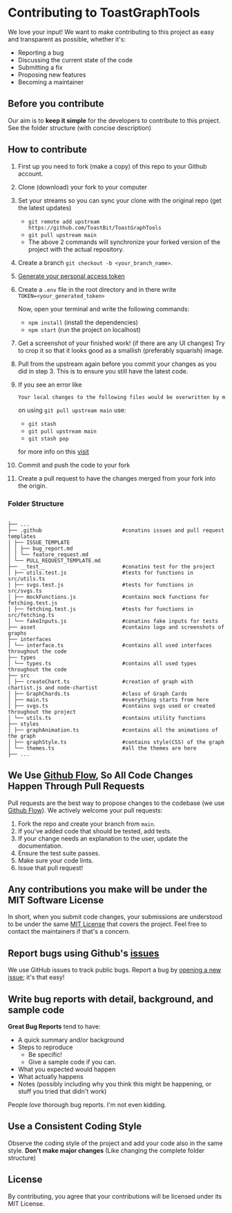 # Contributing to ToastGraphTools

We love your input! We want to make contributing to this project as easy and transparent as possible, whether it's:

- Reporting a bug
- Discussing the current state of the code
- Submitting a fix
- Proposing new features
- Becoming a maintainer

## Before you contribute

Our aim is to **keep it simple** for the developers to contribute to this project. See the folder structure (with concise description)

## How to contribute

1. First up you need to fork (make a copy) of this repo to your Github account.

2. Clone (download) your fork to your computer

3. Set your streams so you can sync your clone with the original repo (get the latest updates)

   - `git remote add upstream https://github.com/ToastBit/ToastGraphTools`
   - `git pull upstream main`
   - The above 2 commands will synchronize your forked version of the project with the actual repository.

4. Create a branch `git checkout -b <your_branch_name>`.

5. [Generate your personal access token](https://github.com/settings/tokens)

6. Create a `.env` file in the root directory and in there write  
   `TOKEN=<your_generated_token>`

   Now, open your terminal and write the following commands:

   - `npm install` (install the dependencies)
   - `npm start` (run the project on localhost)

7. Get a screenshot of your finished work! (if there are any UI changes) Try to crop it so that it looks good as a smallish (preferably squarish) image.

8. Pull from the upstream again before you commit your changes as you did in step 3. This is to ensure you still have the latest code.

9. If you see an error like

   ```md
   Your local changes to the following files would be overwritten by merge. Please commit your changes or stash them before you merge
   ```

   on using `git pull upstream main` use:

   - `git stash`
   - `git pull upstream main`
   - `git stash pop`

   for more info on this [visit](https://bluecast.tech/blog/git-stash/)

10. Commit and push the code to your fork

11. Create a pull request to have the changes merged from your fork into the origin.

### Folder Structure

```

├── ...
├── .github                          #conatins issues and pull request templates
│ ├── ISSUE_TEMPLATE
│ │ ├── bug_report.md
│ │ └── feature_request.md
│ └── PULL_REQUEST_TEMPLATE.md
├── __test__                         #conatins test for the project
│ ├── utils.test.js                  #tests for functions in src/utils.ts
│ ├── svgs.test.js                   #tests for functions in src/svgs.ts
│ ├── mockFunctions.js               #contains mock functions for fetching.test.js
│ ├── fetching.test.js               #tests for functions in src/fetching.ts
│ └── fakeInputs.js                  #conatins fake inputs for tests
├── asset                            #contains logo and screenshots of graphs
├── interfaces
│ └── interface.ts                   #contains all used interfaces throughout the code
├── types
│ └── types.ts                       #contains all used types throughout the code
├── src
│ ├── createChart.ts                 #creation of graph with chartist.js and node-chartist
│ ├── GraphChards.ts                 #class of Graph Cards
│ ├── main.ts                        #everything starts from here
│ ├── svgs.ts                        #contains svgs used or created throughout the project
│ └── utils.ts                       #contains utility functions
├── styles
│ ├── graphAnimation.ts              #contains all the animations of the graph
│ ├── graphStyle.ts                  #contains style(CSS) of the graph
│ └── themes.ts                      #all the themes are here
├── ...

```

## We Use [Github Flow](https://guides.github.com/introduction/flow/index.html), So All Code Changes Happen Through Pull Requests

Pull requests are the best way to propose changes to the codebase (we use [Github Flow](https://guides.github.com/introduction/flow/index.html)). We actively welcome your pull requests:

1. Fork the repo and create your branch from `main`.
2. If you've added code that should be tested, add tests.
3. If your change needs an explanation to the user, update the documentation.
4. Ensure the test suite passes.
5. Make sure your code lints.
6. Issue that pull request!

## Any contributions you make will be under the MIT Software License

In short, when you submit code changes, your submissions are understood to be under the same [MIT License](http://choosealicense.com/licenses/mit/) that covers the project. Feel free to contact the maintainers if that's a concern.

## Report bugs using Github's [issues](../../issues)

We use GitHub issues to track public bugs. Report a bug by [opening a new issue](../../issues); it's that easy!

## Write bug reports with detail, background, and sample code

**Great Bug Reports** tend to have:

- A quick summary and/or background
- Steps to reproduce
  - Be specific!
  - Give a sample code if you can.
- What you expected would happen
- What actually happens
- Notes (possibly including why you think this might be happening, or stuff you tried that didn't work)

People _love_ thorough bug reports. I'm not even kidding.

## Use a Consistent Coding Style

Observe the coding style of the project and add your code also in the same style.
**Don't make major changes** (Like changing the complete folder structure)

## License

By contributing, you agree that your contributions will be licensed under its MIT License.
